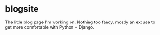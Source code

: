 blogsite
========

The little blog page I'm working on. Nothing too fancy, mostly an excuse to get more comfortable with Python + Django.
